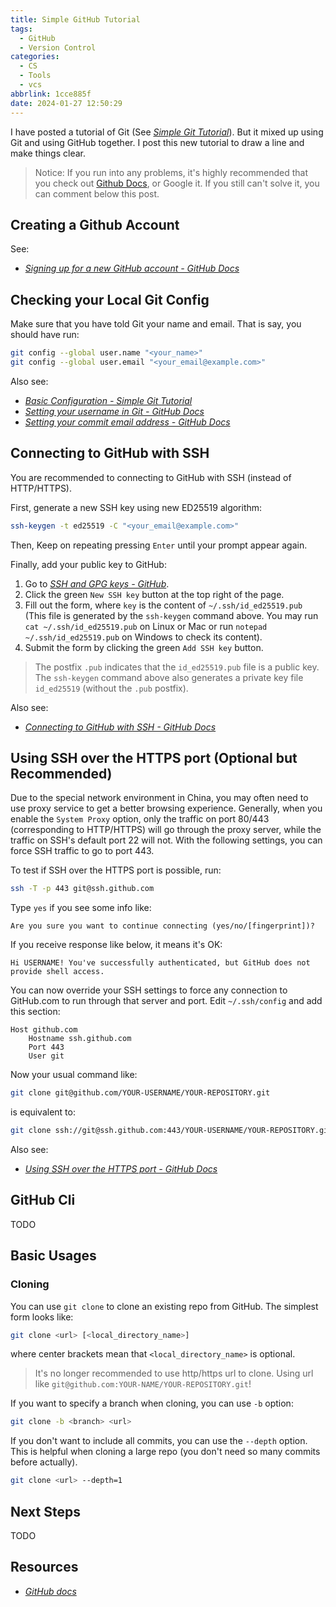 ```yaml
---
title: Simple GitHub Tutorial
tags:
  - GitHub
  - Version Control
categories:
  - CS
  - Tools
  - vcs
abbrlink: 1cce885f
date: 2024-01-27 12:50:29
---
```


I have posted a tutorial of Git (See _[Simple Git Tutorial](/posts/9363e311.html)_). But it mixed up using Git and using GitHub together. I post this new tutorial to draw a line and make things clear.

<!--more-->

> Notice: If you run into any problems, it's highly recommended that you check out [Github Docs](https://docs.github.com/), or Google it. If you still can't solve it, you can comment below this post.

## Creating a Github Account

See:

- _[Signing up for a new GitHub account - GitHub Docs](https://docs.GitHub.com/en/get-started/signing-up-for-GitHub/signing-up-for-a-new-GitHub-accountt)_

## Checking your Local Git Config

Make sure that you have told Git your name and email. That is say, you should have run:

```bash
git config --global user.name "<your_name>"
git config --global user.email "<your_email@example.com>"
```

Also see:

- _[Basic Configuration - Simple Git Tutorial](/posts/9363e311.html#Basic-Configuration)_
- _[Setting your username in Git - GitHub Docs](https://docs.github.com/en/get-started/getting-started-with-git/setting-your-username-in-git)_
- _[Setting your commit email address - GitHub Docs](https://docs.github.com/en/account-and-profile/setting-up-and-managing-your-personal-account-on-github/managing-email-preferences/setting-your-commit-email-address)_

## Connecting to GitHub with SSH

You are recommended to connecting to GitHub with SSH (instead of HTTP/HTTPS).

First, generate a new SSH key using new ED25519 algorithm:

```bash
ssh-keygen -t ed25519 -C "<your_email@example.com>"
```

Then, Keep on repeating pressing `Enter` until your prompt appear again.

Finally, add your public key to GitHub:

1. Go to _[SSH and GPG keys - GitHub](https://github.com/settings/keys)_.
2. Click the green `New SSH key` button at the top right of the page.
3. Fill out the form, where `key` is the content of `~/.ssh/id_ed25519.pub` (This file is generated by the `ssh-keygen` command above. You may run `cat ~/.ssh/id_ed25519.pub` on Linux or Mac or run `notepad ~/.ssh/id_ed25519.pub` on Windows to check its content).
4. Submit the form by clicking the green `Add SSH key` button.

> The postfix `.pub` indicates that the `id_ed25519.pub` file is a public key. The `ssh-keygen` command above also generates a private key file `id_ed25519` (without the `.pub` postfix).

Also see:

- _[Connecting to GitHub with SSH - GitHub Docs](https://docs.github.com/en/authentication/connecting-to-github-with-ssh)_

## Using SSH over the HTTPS port (Optional but Recommended)

Due to the special network environment in China, you may often need to use proxy service to get a better browsing experience. Generally, when you enable the `System Proxy` option, only the traffic on port 80/443 (corresponding to HTTP/HTTPS) will go through the proxy server, while the traffic on SSH's default port 22 will not. With the following settings, you can force SSH traffic to go to port 443.

To test if SSH over the HTTPS port is possible, run:

```bash
ssh -T -p 443 git@ssh.github.com
```

Type `yes` if you see some info like:

```text
Are you sure you want to continue connecting (yes/no/[fingerprint])?
```

If you receive response like below, it means it's OK:

```text
Hi USERNAME! You've successfully authenticated, but GitHub does not
provide shell access.
```

You can now override your SSH settings to force any connection to GitHub.com to run through that server and port. Edit `~/.ssh/config` and add this section:

```config
Host github.com
    Hostname ssh.github.com
    Port 443
    User git
```

Now your usual command like:

```bash
git clone git@github.com/YOUR-USERNAME/YOUR-REPOSITORY.git
```

is equivalent to:

```bash
git clone ssh://git@ssh.github.com:443/YOUR-USERNAME/YOUR-REPOSITORY.git
```

Also see:

- _[Using SSH over the HTTPS port - GitHub Docs](https://docs.github.com/en/authentication/troubleshooting-ssh/using-ssh-over-the-https-port)_

## GitHub Cli

TODO

## Basic Usages

### Cloning

You can use `git clone` to clone an existing repo from GitHub. The simplest form looks like:

```bash
git clone <url> [<local_directory_name>]
```

where center brackets mean that `<local_directory_name>` is optional.

> It's no longer recommended to use http/https url to clone. Using url like `git@github.com:YOUR-NAME/YOUR-REPOSITORY.git`!

If you want to specify a branch when cloning, you can use `-b` option:

```bash
git clone -b <branch> <url>
```

If you don't want to include all commits, you can use the `--depth` option. This is helpful when cloning a large repo (you don't need so many commits before actually).

```bash
git clone <url> --depth=1
```

## Next Steps

TODO

## Resources

- _[GitHub docs](https://docs.github.com/)_
